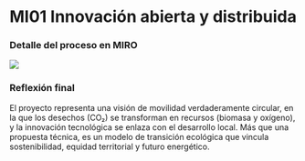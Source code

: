 # MI01 Innovación abierta y distribuida
### Detalle del proceso en MIRO
![](../images/MT02/miro_JPDEL.png)
### Reflexión final
El proyecto representa una visión de movilidad verdaderamente circular, en la que los desechos (CO₂) se transforman en recursos (biomasa y oxígeno), y la innovación tecnológica se enlaza con el desarrollo local. Más que una propuesta técnica, es un modelo de transición ecológica que vincula sostenibilidad, equidad territorial y futuro energético.



